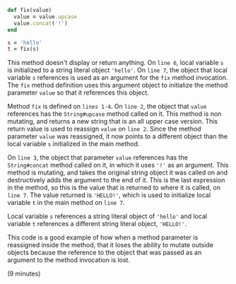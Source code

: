 ````ruby
def fix(value)
  value = value.upcase
  value.concat('!')
end

s = 'hello'
t = fix(s)
````

This method doesn't display or return anything. On `line 6`, local variable `s` is initialized to a string literal object `'hello'`. On `line 7`, the object that local variable `s` references is used as an argument for the `fix` method invocation. The `fix` method definition uses this argument object to initialize the method parameter `value` so that it references this object.

Method `fix` is defined on `lines 1-4`. On `line 2`, the object that `value` references has the `String#upcase` method called on it. This method is non mutating, and returns a new string that is an all upper case version. This return value is used to reassign `value` on `line 2`. Since the method parameter `value` was reassigned, it now points to a different object than the local variable `s` initialized in the main method.

On `line 3`, the object that parameter `value` references has the `String#concat` method called on it, in which it uses `'!'` as an argument. This method is mutating, and takes the original string object it was called on and destructively adds the argument to the end of it. This is the last expression in the method, so this is the value that is returned to where it is called, on `line 7`. The value returned is `'HELLO!'`, which is used to initialize local variable `t` in the main method on `line 7`.

Local variable `s` references a string literal object of `'hello'` and local variable `t` references a different string literal object, `'HELLO!'`.

This code is a good example of how when a method parameter is reassigned inside the method, that it loses the ability to mutate outside objects because the reference to the object that was passed as an argument to the method invocation is lost.

(9 minutes)